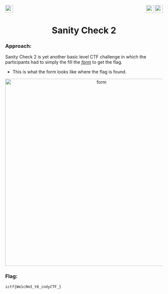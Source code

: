 <div>
   <a href="https://indy.ctf.eng.run/challenge/3"><img src="https://img.shields.io/badge/Sanity%20Check%20--%202-Click%20to%20Solve-green[700]" height="25"></a>
  <img src="https://img.shields.io/badge/Points%3A-50-red" align="right" height="25">
        <img src="https://img.shields.io/badge/Category%3A%20-MISC-orange" align="right" height="25">

</div>

<div align="center">
    <h1>Sanity Check 2</h1>
</div>

### Approach:

Sanity Check 2 is yet another basic level CTF challenge in which the participants had to simply the fill the <a href="https://forms.gle/v96EUicARimb1ZxaA"><em>form</em></a> to get the flag.

- This is what the form  looks like where the flag is found.

<div align="center">
<img width="600" alt="form" src="https://user-images.githubusercontent.com/91147942/175549576-e7db22b1-1d83-427a-927d-38a176945fdc.png">

</div> 

### Flag: 

```ictf{We1c0m3_t0_indyCTF_}```